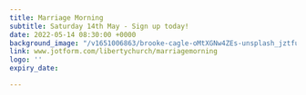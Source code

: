 ```yaml
---
title: Marriage Morning
subtitle: Saturday 14th May - Sign up today!
date: 2022-05-14 08:30:00 +0000
background_image: "/v1651006863/brooke-cagle-oMtXGNw4ZEs-unsplash_jztfum.jpg"
link: www.jotform.com/libertychurch/marriagemorning
logo: ''
expiry_date: 

---
```

